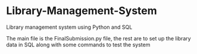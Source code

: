 # Library-Management-System
Library management system using Python and SQL 

The main file is the FinalSubmission.py file, the rest are to set up the library data in SQL along with some commands to test the system
